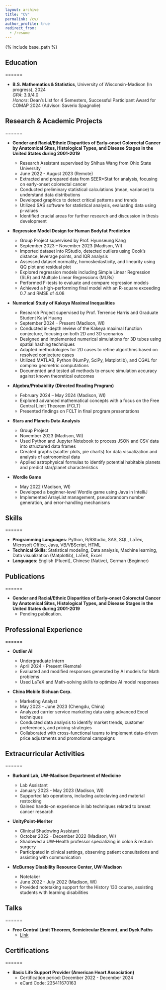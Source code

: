 ```yaml
---
layout: archive
title: "CV"
permalink: /cv/
author_profile: true
redirect_from:
  - /resume
---
```


{% include base_path %}

## Education
======
* **B.S. Mathematics & Statistics**, University of Wisconsin-Madison (In progress), 2024  
  *GPA*: 3.9/4.0  
  *Honors*: Dean’s List for 4 Semesters, Successful Participant Award for COMAP 2024 (Advisor: Saverio Spagnolie)

## Research & Academic Projects
======
* **Gender and Racial/Ethnic Disparities of Early-onset Colorectal Cancer by Anatomical Sites, Histological Types, and Disease Stages in the United States during 2001-2019**  
  * Research Assistant supervised by Shihua Wang from Ohio State University  
  * June 2022 - August 2023 (Remote)  
  * Extracted and prepared data from SEER*Stat for analysis, focusing on early-onset colorectal cancer  
  * Conducted preliminary statistical calculations (mean, variance) to understand data distributions  
  * Developed graphics to detect critical patterns and trends  
  * Utilized SAS software for statistical analysis, evaluating data using p-values  
  * Identified crucial areas for further research and discussion in thesis development  

* **Regression Model Design for Human Bodyfat Prediction**  
  * Group Project supervised by Prof. Hyunseung Kang  
  * September 2023 – November 2023 (Madison, WI)  
  * Imported dataset into RStudio, detected outliers using Cook’s distance, leverage points, and IQR analysis  
  * Assessed dataset normality, homoskedasticity, and linearity using QQ plot and residual plot  
  * Explored regression models including Simple Linear Regression (SLR) and Multiple Linear Regressions (MLRs)  
  * Performed F-tests to evaluate and compare regression models  
  * Achieved a high-performing final model with an R-square exceeding 0.7 and RMSE of 4.08

* **Numerical Study of Kakeya Maximal Inequalities**  
  * Research Project supervised by Prof. Terrence Harris and Graduate Student Kaiyi Huang  
  * September 2024 – Present (Madison, WI)  
  * Conducted in-depth review of the Kakeya maximal function conjecture, focusing on both 2D and 3D scenarios  
  * Designed and implemented numerical simulations for 3D tubes using spatial hashing techniques  
  * Adapted methodologies for 2D cases to refine algorithms based on resolved conjecture cases  
  * Utilized MATLAB, Python (NumPy, SciPy, Matplotlib), and CGAL for complex geometric computations  
  * Documented and tested all methods to ensure simulation accuracy against known theoretical outcomes  

* **Algebra/Probability (Directed Reading Program)**  
  * February 2024 – May 2024 (Madison, WI)  
  * Explored advanced mathematical concepts with a focus on the Free Central Limit Theorem (FCLT)  
  * Presented findings on FCLT in final program presentations  

* **Stars and Planets Data Analysis**  
  * Group Project  
  * November 2023 (Madison, WI)  
  * Used Python and Jupyter Notebook to process JSON and CSV data into structured data frames  
  * Created graphs (scatter plots, pie charts) for data visualization and analysis of astronomical data  
  * Applied astrophysical formulas to identify potential habitable planets and predict star/planet characteristics  

* **Wordle Game**  
  * May 2022 (Madison, WI)  
  * Developed a beginner-level Wordle game using Java in IntelliJ  
  * Implemented ArrayList management, pseudorandom number generation, and error-handling mechanisms  

## Skills
======
* **Programming Languages**: Python, R/RStudio, SAS, SQL, LaTex, Microsoft Office, Java, VB/VBScript, HTML  
* **Technical Skills**: Statistical modeling, Data analysis, Machine learning, Data visualization (Matplotlib), LaTeX, Excel  
* **Languages**: English (Fluent), Chinese (Native), German (Beginner)  

## Publications
======
* **Gender and Racial/Ethnic Disparities of Early-onset Colorectal Cancer by Anatomical Sites, Histological Types, and Disease Stages in the United States during 2001-2019**
  * Pending publication.

## Professional Experience
======
* **Outlier AI**  
  * Undergraduate Intern  
  * April 2024 - Present (Remote)  
  * Evaluated and modified responses generated by AI models for Math problems  
  * Used LaTeX and Math-solving skills to optimize AI model responses  

* **China Mobile Sichuan Corp.**  
  * Marketing Analyst  
  * May 2023 - June 2023 (Chengdu, China)  
  * Analyzed carrier service marketing data using advanced Excel techniques  
  * Conducted data analysis to identify market trends, customer preferences, and pricing strategies  
  * Collaborated with cross-functional teams to implement data-driven price adjustments and promotional campaigns  

## Extracurricular Activities
======
* **Burkard Lab, UW-Madison Department of Medicine**  
  * Lab Assistant  
  * January 2023 - May 2023 (Madison, WI)  
  * Supported lab operations, including autoclaving and material restocking  
  * Gained hands-on experience in lab techniques related to breast cancer research  

* **UnityPoint-Meriter**  
  * Clinical Shadowing Assistant  
  * October 2022 - December 2022 (Madison, WI)  
  * Shadowed a UW-Health professor specializing in colon & rectum surgery  
  * Participated in clinical settings, observing patient consultations and assisting with communication  

* **McBurney Disability Resource Center, UW-Madison**  
  * Notetaker  
  * June 2022 - July 2022 (Madison, WI)  
  * Provided notetaking support for the History 130 course, assisting students with learning disabilities  

## Talks
======
* **Free Central Limit Theorem, Semicircular Element, and Dyck Paths**
  * [Link](https://wiki.math.wisc.edu/index.php/Directed_Reading_Program_Spring_2024)

## Certifications
======
* **Basic Life Support Provider (American Heart Association)**  
  * Certification period: December 2022 - December 2024  
  * eCard Code: 235411670163
